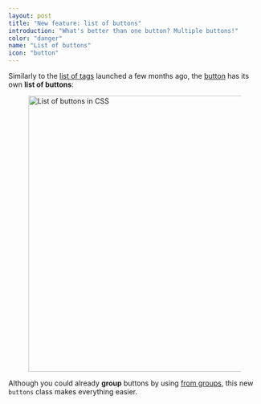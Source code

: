 ```yaml
---
layout: post
title: "New feature: list of buttons"
introduction: "What's better than one button? Multiple buttons!"
color: "danger"
name: "List of buttons"
icon: "button"
---
```


Similarly to the [list of tags](/2017/08/03/list-of-tags/) launched a few months ago, the [button](/documentation/elements/button/) has its own **list of buttons**:

<figure>
  <a href="/documentation/elements/button/#list-of-buttons">
    <img src="/images/blog/list-of-buttons.png" alt="List of buttons in CSS" width="660" height="550">
  </a>
</figure>

Although you could already **group** buttons by using [from groups](/documentation/form/general/#form-group), this new `buttons` class makes everything easier.
